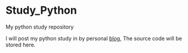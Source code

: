 # Study_Python
My python study repository

I will post my python study in by personal [blog](https://knifelees3.github.io/), The source code will be stored here.
